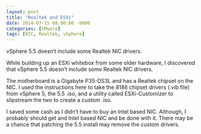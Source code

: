 ```yaml
---
layout: post
title: "Realtek and ESXi"
date: 2014-07-15 08:00:00 -0600
categories: [VMware]
tags: [NIC, Realtek, vSphere]
---
```


vSphere 5.5 doesn’t include some Realtek NIC drivers.

While building up an ESXi whitebox from some older hardware, I discovered that vSphere 5.5 doesn’t include some Realtek NIC drivers.

The motherboard is a Gigabyte P35-DS3L and has a Realtek chipset on the NIC. I used the instructions here to take the 8186 chipset drivers (.vib file) from vSphere 5, the 5.5 .iso, and a utility called ESXi-Customizer to slipstream the two to create a custom .iso.

I saved some cash as I didn’t have to buy an Intel based NIC. Although, I probably should get and Intel based NIC and be done with it. There may be a chance that patching the 5.5 install may remove the custom drivers.

